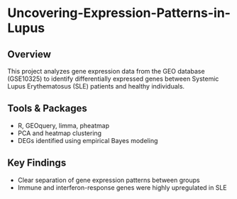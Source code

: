 # Uncovering-Expression-Patterns-in-Lupus

## Overview
This project analyzes gene expression data from the GEO database (GSE10325) to identify differentially expressed genes between Systemic Lupus Erythematosus (SLE) patients and healthy individuals.

## Tools & Packages
- R, GEOquery, limma, pheatmap
- PCA and heatmap clustering
- DEGs identified using empirical Bayes modeling

## Key Findings
- Clear separation of gene expression patterns between groups
- Immune and interferon-response genes were highly upregulated in SLE
